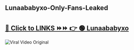 
 ## Lunaababyxo-Only-Fans-Leaked

# <h2><a href="https://clipsfans.com/Lunaababyxo&ref=git">🔗 Click to LINKS ⏩⏩ 👉 🟢 Lunaababyxo </a></h2>

<a href="https://clipsfans.com/Lunaababyxo&ref=git" rel="nofollow" data-target="animated-image.originalLink"><img src="https://i.ibb.co.com/xMMVF88/686577567.gif" alt="Viral Video Original" style="max-width: 100%; display: inline-block;" data-target="animated-image.originalImage"></a>
